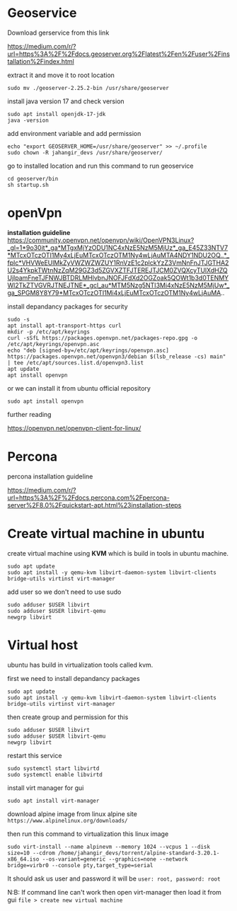 # Geoservice

Download gerservice from this link

https://medium.com/r/?url=https%3A%2F%2Fdocs.geoserver.org%2Flatest%2Fen%2Fuser%2Finstallation%2Findex.html

extract it and move it to root location
```shell
sudo mv ./geoserver-2.25.2-bin /usr/share/geoserver
```

install java version 17 and check version
```shell
sudo apt install openjdk-17-jdk
java -version
```

add environment variable and add permission
```shell
echo "export GEOSERVER_HOME=/usr/share/geoserver" >> ~/.profile
sudo chown -R jahangir_devs /usr/share/geoserver/
```

go to installed location and run this command to run geoservice
```shell
cd geoserver/bin
sh startup.sh
```

# openVpn

**installation guideline**
https://community.openvpn.net/openvpn/wiki/OpenVPN3Linux?_gl=1*9o30it*_ga*MTgxMjYzODU1NC4xNzE5NzM5MjUz*_ga_E45Z33NTV7*MTcxOTczOTI1My4xLjEuMTcxOTczOTM1Ny4wLjAuMTA4NDY1NDU2OQ..*_fplc*VHVWeEUlMkZyVWZWZWZUY1RnVzE1c2plckYzZ3VmNnFnJTJGTHA2U2s4YkpkTWtnNzZqM29GZ3d5ZGVXZTFJTEREJTJCM0ZVQXcyTUlXdHZQUjlpamFneTJFNWJBTDRLMHlvbnJNOFJFdXd2OGZoak5QOWt1b3d0TENMYWl2TkZTVGVRJTNEJTNE*_gcl_au*MTM5Nzg5NTI3Mi4xNzE5NzM5MjUw*_ga_SPGM8Y8Y79*MTcxOTczOTI1Mi4xLjEuMTcxOTczOTM1Ny4wLjAuMA..

install depandancy packages for security
```shell
sudo -s
apt install apt-transport-https curl
mkdir -p /etc/apt/keyrings
curl -sSfL https://packages.openvpn.net/packages-repo.gpg -o /etc/apt/keyrings/openvpn.asc
echo "deb [signed-by=/etc/apt/keyrings/openvpn.asc] https://packages.openvpn.net/openvpn3/debian $(lsb_release -cs) main" | tee /etc/apt/sources.list.d/openvpn3.list
apt update
apt install openvpn
```

or we can install it from ubuntu official repository
```shell
sudo apt install openvpn
```

further reading

https://openvpn.net/openvpn-client-for-linux/


# Percona

percona installation guideline

https://medium.com/r/?url=https%3A%2F%2Fdocs.percona.com%2Fpercona-server%2F8.0%2Fquickstart-apt.html%23installation-steps

# Create virtual machine in ubuntu

create virtual machine using **KVM** which is build in tools in ubuntu machine.
```shell
sudo apt update
sudo apt install -y qemu-kvm libvirt-daemon-system libvirt-clients bridge-utils virtinst virt-manager
```

add user so we don't need to use sudo 
```shell
sudo adduser $USER libvirt
sudo adduser $USER libvirt-qemu
newgrp libvirt
```

# Virtual host

ubuntu has build in virtualization tools called kvm.

first we need to install depandancy packages
```shell
sudo apt update
sudo apt install -y qemu-kvm libvirt-daemon-system libvirt-clients bridge-utils virtinst virt-manager
```


then create group and permission for this 
```shell
sudo adduser $USER libvirt
sudo adduser $USER libvirt-qemu
newgrp libvirt
```

restart this service
```shell
sudo systemctl start libvirtd
sudo systemctl enable libvirtd
```

install virt manager for gui
```shell
sudo apt install virt-manager
```


download alpine image from linux alpine site `https://www.alpinelinux.org/downloads/`

then run this command to virtualization this linux image
```shell
sudo virt-install --name alpinevm --memory 1024 --vcpus 1 --disk size=10 --cdrom /home/jahangir_devs/torrent/alpine-standard-3.20.1-x86_64.iso --os-variant=generic --graphics=none --network bridge=virbr0 --console pty,target_type=serial
```
It should ask us user and password it will be `user: root, password: root`

N:B: If command line can't work then open virt-manager then load it from gui `file > create new virtual machine`

